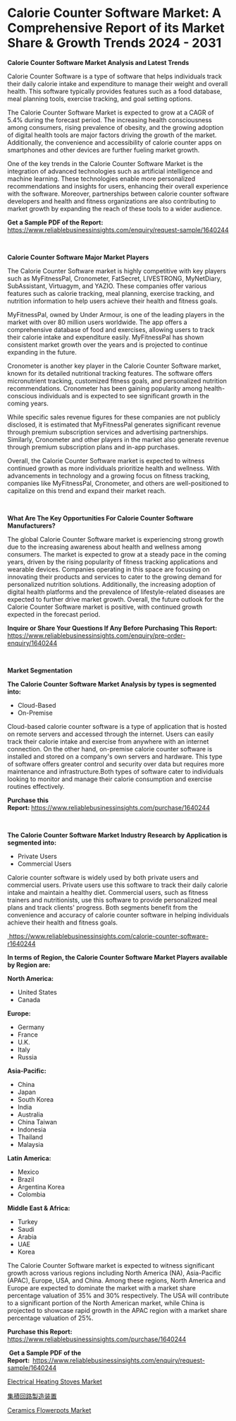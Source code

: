 <p><h1>Calorie Counter Software Market: A Comprehensive Report of its Market Share & Growth Trends 2024 - 2031</h1></p><p><strong>Calorie Counter Software Market Analysis and Latest Trends</strong></p>
<p><p>Calorie Counter Software is a type of software that helps individuals track their daily calorie intake and expenditure to manage their weight and overall health. This software typically provides features such as a food database, meal planning tools, exercise tracking, and goal setting options.</p><p>The Calorie Counter Software Market is expected to grow at a CAGR of 5.4% during the forecast period. The increasing health consciousness among consumers, rising prevalence of obesity, and the growing adoption of digital health tools are major factors driving the growth of the market. Additionally, the convenience and accessibility of calorie counter apps on smartphones and other devices are further fueling market growth.</p><p>One of the key trends in the Calorie Counter Software Market is the integration of advanced technologies such as artificial intelligence and machine learning. These technologies enable more personalized recommendations and insights for users, enhancing their overall experience with the software. Moreover, partnerships between calorie counter software developers and health and fitness organizations are also contributing to market growth by expanding the reach of these tools to a wider audience.</p></p>
<p><strong>Get a Sample PDF of the Report:&nbsp;</strong> <a href="https://www.reliablebusinessinsights.com/enquiry/request-sample/1640244">https://www.reliablebusinessinsights.com/enquiry/request-sample/1640244</a></p>
<p>&nbsp;</p>
<p><strong>Calorie Counter Software Major Market Players</strong></p>
<p><p>The Calorie Counter Software market is highly competitive with key players such as MyFitnessPal, Cronometer, FatSecret, LIVESTRONG, MyNetDiary, SubAssistant, Virtuagym, and YAZIO. These companies offer various features such as calorie tracking, meal planning, exercise tracking, and nutrition information to help users achieve their health and fitness goals.</p><p>MyFitnessPal, owned by Under Armour, is one of the leading players in the market with over 80 million users worldwide. The app offers a comprehensive database of food and exercises, allowing users to track their calorie intake and expenditure easily. MyFitnessPal has shown consistent market growth over the years and is projected to continue expanding in the future.</p><p>Cronometer is another key player in the Calorie Counter Software market, known for its detailed nutritional tracking features. The software offers micronutrient tracking, customized fitness goals, and personalized nutrition recommendations. Cronometer has been gaining popularity among health-conscious individuals and is expected to see significant growth in the coming years.</p><p>While specific sales revenue figures for these companies are not publicly disclosed, it is estimated that MyFitnessPal generates significant revenue through premium subscription services and advertising partnerships. Similarly, Cronometer and other players in the market also generate revenue through premium subscription plans and in-app purchases.</p><p>Overall, the Calorie Counter Software market is expected to witness continued growth as more individuals prioritize health and wellness. With advancements in technology and a growing focus on fitness tracking, companies like MyFitnessPal, Cronometer, and others are well-positioned to capitalize on this trend and expand their market reach.</p></p>
<p>&nbsp;</p>
<p><strong>What Are The Key Opportunities For Calorie Counter Software Manufacturers?</strong></p>
<p><p>The global Calorie Counter Software market is experiencing strong growth due to the increasing awareness about health and wellness among consumers. The market is expected to grow at a steady pace in the coming years, driven by the rising popularity of fitness tracking applications and wearable devices. Companies operating in this space are focusing on innovating their products and services to cater to the growing demand for personalized nutrition solutions. Additionally, the increasing adoption of digital health platforms and the prevalence of lifestyle-related diseases are expected to further drive market growth. Overall, the future outlook for the Calorie Counter Software market is positive, with continued growth expected in the forecast period.</p></p>
<p><strong>Inquire or Share Your Questions If Any Before Purchasing This Report:</strong> <a href="https://www.reliablebusinessinsights.com/enquiry/pre-order-enquiry/1640244">https://www.reliablebusinessinsights.com/enquiry/pre-order-enquiry/1640244</a></p>
<p>&nbsp;</p>
<p><strong>Market Segmentation</strong></p>
<p><strong>The Calorie Counter Software Market Analysis by types is segmented into:</strong></p>
<p><ul><li>Cloud-Based</li><li>On-Premise</li></ul></p>
<p><p>Cloud-based calorie counter software is a type of application that is hosted on remote servers and accessed through the internet. Users can easily track their calorie intake and exercise from anywhere with an internet connection. On the other hand, on-premise calorie counter software is installed and stored on a company's own servers and hardware. This type of software offers greater control and security over data but requires more maintenance and infrastructure.Both types of software cater to individuals looking to monitor and manage their calorie consumption and exercise routines effectively.</p></p>
<p><strong>Purchase this Report:&nbsp;</strong><a href="https://www.reliablebusinessinsights.com/purchase/1640244">https://www.reliablebusinessinsights.com/purchase/1640244</a></p>
<p>&nbsp;</p>
<p><strong>The Calorie Counter Software Market Industry Research by Application is segmented into:</strong></p>
<p><ul><li>Private Users</li><li>Commercial Users</li></ul></p>
<p><p>Calorie counter software is widely used by both private users and commercial users. Private users use this software to track their daily calorie intake and maintain a healthy diet. Commercial users, such as fitness trainers and nutritionists, use this software to provide personalized meal plans and track clients' progress. Both segments benefit from the convenience and accuracy of calorie counter software in helping individuals achieve their health and fitness goals.</p></p>
<p><a href="https://www.reliablebusinessinsights.com/calorie-counter-software-r1640244">&nbsp;https://www.reliablebusinessinsights.com/calorie-counter-software-r1640244</a></p>
<p><strong>In terms of Region, the Calorie Counter Software Market Players available by Region are:</strong></p>
<p>
    <p> <strong> North America: </strong>
        <ul>
            <li>United States</li>
            <li>Canada</li>
        </ul>
        </p> 
    <p> <strong> Europe: </strong>
        <ul>
            <li>Germany</li>
            <li>France</li>
            <li>U.K.</li>
            <li>Italy</li>
            <li>Russia</li>
        </ul>
        </p> 
    <p> <strong> Asia-Pacific: </strong>
        <ul>
            <li>China</li>
            <li>Japan</li>
            <li>South Korea</li>
            <li>India</li>
            <li>Australia</li>
            <li>China Taiwan</li>
            <li>Indonesia</li>
            <li>Thailand</li>
            <li>Malaysia</li>
        </ul>
        </p> 
    <p> <strong> Latin America: </strong>
        <ul>
            <li>Mexico</li>
            <li>Brazil</li>
            <li>Argentina Korea</li>
            <li>Colombia</li>
        </ul>
        </p> 
    <p> <strong> Middle East & Africa: </strong>
        <ul>
            <li>Turkey</li>
            <li>Saudi</li>
            <li>Arabia</li>
            <li>UAE</li>
            <li>Korea</li>
        </ul>
    </p>
    </p>
<p><p>The Calorie Counter Software market is expected to witness significant growth across various regions including North America (NA), Asia-Pacific (APAC), Europe, USA, and China. Among these regions, North America and Europe are expected to dominate the market with a market share percentage valuation of 35% and 30% respectively. The USA will contribute to a significant portion of the North American market, while China is projected to showcase rapid growth in the APAC region with a market share percentage valuation of 25%.</p></p>
<p><strong>Purchase this Report: </strong><a href="https://www.reliablebusinessinsights.com/purchase/1640244">https://www.reliablebusinessinsights.com/purchase/1640244</a></p>
<p>&nbsp;<strong>Get a Sample PDF of the Report:&nbsp;&nbsp;</strong><a href="https://www.reliablebusinessinsights.com/enquiry/request-sample/1640244">https://www.reliablebusinessinsights.com/enquiry/request-sample/1640244</a></p>
<p><strong></strong></p>
<p><p><a href="https://github.com/Glendatilghmankmgz0rbhwpy/Market-Research-Report-List-3/blob/main/electrical-heating-stoves-market.md">Electrical Heating Stoves Market</a></p><p><a href="https://github.com/CarlieShields/Market-Research-Report-List-1/blob/main/3101286171365.md">集積回路製造装置</a></p><p><a href="https://github.com/DeonteStanton2023/Market-Research-Report-List-1/blob/main/ceramics-flowerpots-market.md">Ceramics Flowerpots Market</a></p></p>